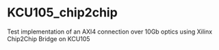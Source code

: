 # KCU105_chip2chip
Test implementation of an AXI4 connection over 10Gb optics using Xilinx Chip2Chip Bridge on KCU105
